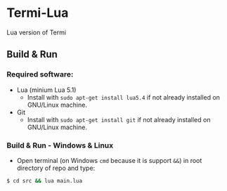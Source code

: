 # Termi-Lua
Lua version of Termi

## Build & Run
### Required software:
- Lua (minium Lua 5.1)
  - Install with ```sudo apt-get install lua5.4``` if not already installed on GNU/Linux machine.
- Git
  - Install with ```sudo apt-get install git``` if not already installed on GNU/Linux machine.

### Build & Run - Windows & Linux
- Open terminal (on Windows ```cmd``` because it is support ```&&```) in root directory of repo and type:
```sh
$ cd src && lua main.lua
```
